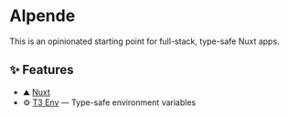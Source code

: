 # Alpende

This is an opinionated starting point for full-stack, type-safe Nuxt apps.

## ✨ Features

-   ⛰️ [Nuxt](https://nuxt.com/)
-   ⚙️ [T3 Env](https://env.t3.gg/) — Type-safe environment variables
